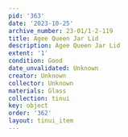 ```yaml
---
pid: '363'
date: '2023-10-25'
archive_number: 23-01/1-2-119
title: Agee Queen Jar Lid
description: Agee Queen Jar Lid
extent: '1'
condition: Good
date_unvalidated: Unknown
creator: Unknown
collector: Unknown
materials: Glass
collection: tinui
key: object
order: '362'
layout: tinui_item
---
```

